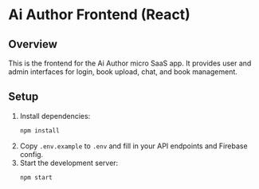 # Ai Author Frontend (React)

## Overview
This is the frontend for the Ai Author micro SaaS app. It provides user and admin interfaces for login, book upload, chat, and book management.

## Setup
1. Install dependencies:
   ```bash
   npm install
   ```
2. Copy `.env.example` to `.env` and fill in your API endpoints and Firebase config.
3. Start the development server:
   ```bash
   npm start
   ``` 